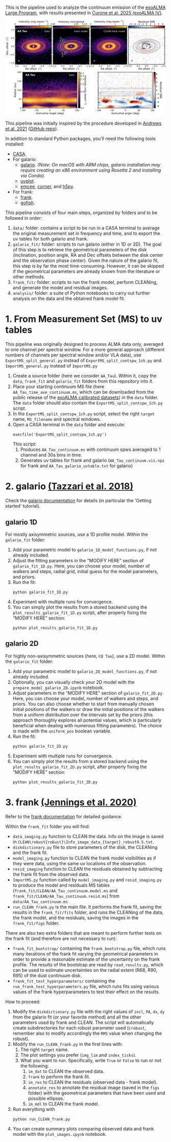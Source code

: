 This is the pipeline used to analyze the continuum emission of the [exoALMA Large Program](https://www.exoalma.com), with results presented in [Curone et al. 2025 (exoALMA IV)](https://ui.adsabs.harvard.edu/abs/2025ApJ...984L...9C/abstract).

![](./image_exoALMA_pipeline_AA_Tau.png)

This pipeline was initially inspired by the procedure developed in  [Andrews et al. 2021](https://ui.adsabs.harvard.edu/abs/2021ApJ...916...51A/abstract) ([GitHub repo](https://github.com/seanandrews/DSHARP_CPDs)).

In addition to standard Python packages, you’ll need the following tools installed:
- [CASA](https://casa.nrao.edu/casa_obtaining.shtml).
- For galario:
  - [galario](https://mtazzari.github.io/galario/). _(Note: On macOS with ARM chips, galario installation may require creating an x86 environment using Rosetta 2 and installing via Conda)_.
  - [uvplot](https://github.com/mtazzari/uvplot).
  - [emcee](https://emcee.readthedocs.io/en/stable/user/install/), [corner](https://corner.readthedocs.io/en/latest/install/), and [h5py](https://docs.h5py.org/en/latest/build.html).
- For frank:
  - [frank](https://github.com/discsim/frank).
  - [gofish](https://github.com/richteague/gofish).

This pipeline consists of four main steps, organized by folders and to be followed in order:
1. `data/` folder: contains a script to be run in a CASA terminal to average the original measurement set in frequency and time, and to export the uv tables for both galario and frank.
2. `galario_fit/` folder: scripts to run galario (either in 1D or 2D). The goal of this step is to retrieve the geometrical parameters of the disk (inclination, position angle, RA and Dec offsets between the disk center and the observation phase center). Given the nature of the galario fit, this step is by far the most time-consuming. However, it can be skipped if the geometrical parameters are already known from the literature or other methods.
3. `frank_fit/` folder: scripts to run the frank model, perform CLEANing, and generate the model and residual images.
4. `analysis/` folder: a suite of Python notebooks to carry out further analysis on the data and the obtained frank model fit.

# 1. From Measurement Set (MS) to uv tables

This pipeline was originally designed to process ALMA data only, averaged to one channel per spectral window. For a more general approach (different numbers of channels per spectral window and/or VLA data), use `ExportMS_split_general.py` instead of `ExportMS_split_contspw_1ch.py` and `ImportMS_general.py` instead of `ImportMS.py`


1. Create a source folder (here we consider `AA_Tau`). Within it, copy the `data`, `frank_fit` and `galario_fit` folders from this repository into it.
2. Place your starting continuum MS file (here `AA_Tau_time_ave_continuum.ms`, which can be downloaded from the public release of the [exoALMA calibrated datasets](https://bulk.cv.nrao.edu/exoalma/ms_public_release/)) in the `data` folder. The `data` folder should also contain the `ExportMS_split_contspw_1ch.py` script.
3. In the `ExportMS_split_contspw_1ch.py` script, select the right `target` name, `MS_filename` and spectral windows.
4. Open a CASA terminal in the `data` folder and execute:
   ```
   execfile('ExportMS_split_contspw_1ch.py')
   ``` 
   This script:
   1. Produces `AA_Tau_continuum.ms` with continuum spws averaged to 1 channel and 30s bins in time.
   2. Generates uv tables for frank and galario (`AA_Tau_continuum.vis.npz` for frank and `AA_Tau_galario_uvtable.txt` for galario)


# 2. galario [(Tazzari et al. 2018)](https://ui.adsabs.harvard.edu/abs/2018MNRAS.476.4527T/abstract)

Check the [galario documentation](https://mtazzari.github.io/galario/) for details (in particular the 'Getting started' tutorial).

## galario 1D 

For mostly axisymmetric sources, use a 1D profile model. Within the `galario_fit` folder:

1. Add your parametric model to `galario_1D_model_functions.py`, if not already included.
2. Adjust the fitting parameters in the “MODIFY HERE” section of `galario_fit_1D.py`. Here, you can choose your model, number of walkers and steps, radial grid, initial guess for the model parameters, and priors.
3. Run the fit:
   ```
   python galario_fit_1D.py
   ```
4. Experiment with multiple runs for convergence.
5. You can simply plot the results from a stored backend using the `plot_results_galario_fit_1D.py` script, after properly fixing the “MODIFY HERE” section:
   ```
   python plot_results_galario_fit_1D.py
   ```


## galario 2D

For highly non-axisymmetric sources (here, `CQ Tau`), use a 2D model. Within the `galario_fit` folder:

1. Add your parametric model to `galario_2D_model_functions.py`, if not already included.
2. Optionally, you can visually check your 2D model with the `prepare_model_galario_2D.ipynb` notebook.
3. Adjust parameters in the “MODIFY HERE” section of `galario_fit_2D.py`. Here, you can choose your model, number of walkers and steps, and priors. You can also choose whether to start from manually chosen initial positions of the walkers or draw the initial positions of the walkers from a uniform distribution over the intervals set by the priors (this approach thoroughly explores all potential values, which is particularly beneficial when dealing with numerous fitting parameters). The choice is made with the `uniform_pos` boolean variable.
4. Run the fit:
   ```
   python galario_fit_2D.py
   ```
5. Experiment with multiple runs for convergence.
6. You can simply plot the results from a stored backend using the `plot_results_galario_fit_2D.py` script, after properly fixing the “MODIFY HERE” section:
   ```
   python plot_results_galario_fit_2D.py
   ```

# 3. frank [(Jennings et al. 2020)](https://ui.adsabs.harvard.edu/abs/2020MNRAS.495.3209J/abstract)

Refer to the [frank documentation](https://discsim.github.io/frank/) for detailed guidance. 

Within the `frank_fit` folder you will find:
- `data_imaging.py` function to CLEAN the data. Info on the image is saved in `CLEAN\robust{robust}\Info_image_data_{target}_robust0.5.txt`.
- `diskdictionary.py` file to store parameters of the disk, the CLEANing and the frank fit.
- `model_imaging.py` function to CLEAN the frank model visibilities as if they were data, using the same uv locations of the observation.
- `resid_imaging` function to CLEAN the residuals obtained by subtracting the frank fit from the observed data.
- `ImportMS.py` function called by `model_imaging.py` and `resid_imaging.py` to produce the model and residuals MS tables (`frank_fit/CLEAN/AA_Tau_continuum.model.ms` and `frank_fit/CLEAN/AA_Tau_continuum.resid.ms`) from `data/AA_Tau_continuum.ms`
- `run_CLEAN_frank.py` is the main file. It performs the frank fit, saving the results in the `frank_fit/fits` folder, and runs the CLEANing of the data, the frank model, and the residuals, saving the images in the `frank_fit/figs` folder.

There are also two extra folders that are meant to perform further tests on the frank fit (and therefore are not necessary to run):
- `frank_fit_bootstrap/` containing the `frank_bootstrap.py` file, which runs many iterations of the frank fit varying the geometrical parameters in order to provide a reasonable estimate of the uncertainty on the frank profile. The results of the bootstrap are read by `read_results.py`, which can be used to estimate uncertainties on the radial extent (R68, R90, R95) of the dust continuum disk.
- `frank_fit_test_hyperparameters/` containing the `run_frank_test_hyperparameters.py` file, which runs fits using various values of the frank hyperparameters to test their effect on the results.


How to proceed:
1. Modify the `diskdictionary.py` file with the right values of `incl`, `PA`, `dx`, `dy` from the galario fit (or your favorite method) and all the other parameters used by frank and CLEAN. The script will automatically create subdirectories for each robust parameter used (`crobust`, remember also to modify accordingly the `RMS` value when changing the robust).
2. Modify the `run_CLEAN_frank.py` in the first lines with:
   1. The right `target` name.
   2. The plot settings you prefer (`img_lim` and `index_ticks`).
   3. What you want to run. Specifically, write `True` or `False` to run or not the following:
      1. `im_dat` to CLEAN the observed data.
      2. `frank`  to perform the frank fit.
      3. `im_res` to CLEAN the residuals (observed data - frank model).
      4. `annotate_res` to annotate the residual image (saved in the `figs` folder) with the geometrical parameters that have been used and possible ellipses.
      5. `im_mdl` to CLEAN the frank model.
3. Run everything with
   ```
   python run_CLEAN_frank.py
   ```
4. You can create summary plots comparing observed data and frank model with the `plot_images.ipynb` notebook.
